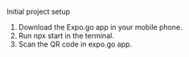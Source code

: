 ﻿Initial project setup

1. Download the Expo.go app in your mobile phone.
2. Run npx start in the terminal.
3. Scan the QR code in expo.go app.


